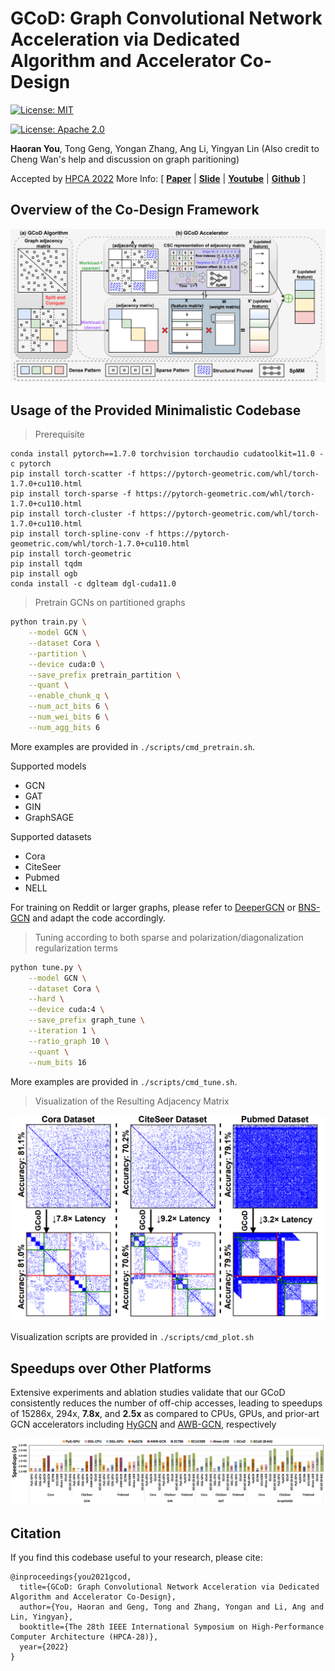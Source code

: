 # GCoD: Graph Convolutional Network Acceleration via Dedicated Algorithm and Accelerator Co-Design

[![License: MIT](https://img.shields.io/badge/License-MIT-success.svg)](https://opensource.org/licenses/MIT)

[![License: Apache 2.0](https://img.shields.io/badge/License-Apache%202.0-green)](https://opensource.org/licenses/Apache-2.0)

**Haoran You**, Tong Geng, Yongan Zhang, Ang Li, Yingyan Lin (Also credit to Cheng Wan's help and discussion on graph paritioning)

Accepted by [HPCA 2022](https://hpca-conf.org/2022/) More Info:
\[ [**Paper**](https://arxiv.org/pdf/2112.11594.pdf) | [**Slide**](https://github.com/ranery/GCoD/blob/main/HPCA-GCoD.pdf) | [**Youtube**](https://www.youtube.com/watch?v=Zx1sMyzwOtY) | [**Github**](https://github.com/ranery/GCoD) \]

## Overview of the Co-Design Framework

![overview](./figures/overview.png)

## Usage of the Provided Minimalistic Codebase

> Prerequisite

```shell script
conda install pytorch==1.7.0 torchvision torchaudio cudatoolkit=11.0 -c pytorch
pip install torch-scatter -f https://pytorch-geometric.com/whl/torch-1.7.0+cu110.html
pip install torch-sparse -f https://pytorch-geometric.com/whl/torch-1.7.0+cu110.html
pip install torch-cluster -f https://pytorch-geometric.com/whl/torch-1.7.0+cu110.html
pip install torch-spline-conv -f https://pytorch-geometric.com/whl/torch-1.7.0+cu110.html
pip install torch-geometric
pip install tqdm
pip install ogb
conda install -c dglteam dgl-cuda11.0
```

> Pretrain GCNs on partitioned graphs

````bash
python train.py \
    --model GCN \
    --dataset Cora \
    --partition \
    --device cuda:0 \
    --save_prefix pretrain_partition \
    --quant \
    --enable_chunk_q \
    --num_act_bits 6 \
    --num_wei_bits 6 \
    --num_agg_bits 6
````

More examples are provided in `./scripts/cmd_pretrain.sh`.

Supported models
- GCN
- GAT
- GIN
- GraphSAGE

Supported datasets
- Cora
- CiteSeer
- Pubmed
- NELL

For training on Reddit or larger graphs, please refer to [DeeperGCN](https://github.com/lightaime/deep_gcns_torch) or [BNS-GCN](https://github.com/RICE-EIC/BNS-GCN) and adapt the code accordingly.

> Tuning according to both sparse and polarization/diagonalization regularization terms

````bash
python tune.py \
    --model GCN \
    --dataset Cora \
    --hard \
    --device cuda:4 \
    --save_prefix graph_tune \
    --iteration 1 \
    --ratio_graph 10 \
    --quant \
    --num_bits 16
````

More examples are provided in `./scripts/cmd_tune.sh`.

> Visualization of the Resulting Adjacency Matrix

![adj](./figures/adj.png)

Visualization scripts are provided in `./scripts/cmd_plot.sh`

## Speedups over Other Platforms

Extensive experiments and ablation studies validate that our GCoD consistently reduces the number of off-chip accesses, leading to speedups of 15286x, 294x, **7.8x**, and **2.5x** as compared to CPUs, GPUs, and prior-art GCN accelerators including [HyGCN](https://arxiv.org/abs/2001.02514) and [AWB-GCN](https://arxiv.org/abs/1908.10834), respectively

![comp](./figures/comp.png)

## Citation

If you find this codebase useful to your research, please cite:

````
@inproceedings{you2021gcod,
  title={GCoD: Graph Convolutional Network Acceleration via Dedicated Algorithm and Accelerator Co-Design},
  author={You, Haoran and Geng, Tong and Zhang, Yongan and Li, Ang and Lin, Yingyan},
  booktitle={The 28th IEEE International Symposium on High-Performance Computer Architecture (HPCA-28)},
  year={2022}
}
````
